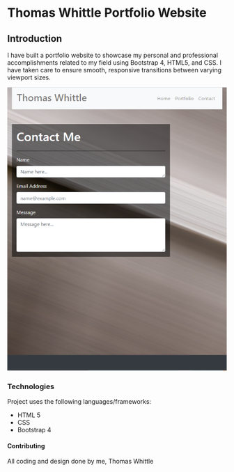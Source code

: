 # Thomas Whittle Portfolio Website


## Introduction
   I have built a portfolio website to showcase my personal and
professional accomplishments related to my field using Bootstrap 4,
HTML5, and CSS. I have taken care to ensure smooth, responsive transitions between varying viewport sizes.

![Contact page screenshot](Assets/Images/portfolio-screenshot.png)


### Technologies
Project uses the following languages/frameworks:
* HTML 5
* CSS
* Bootstrap 4

#### Contributing
All coding and design done by me, Thomas Whittle
